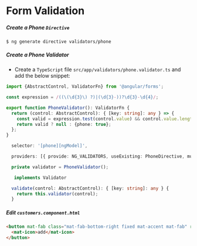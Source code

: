 # Form Validation

##### Create a Phone `Directive`

```
$ ng generate directive validators/phone
```

##### Create a Phone Validator

* Create a `TypeScript` file `src/app/validators/phone.validator.ts` and add the below snippet:

```typescript
import {AbstractControl, ValidatorFn} from '@angular/forms';

const expression = /((\(\d{3}\) ?)|(\d{3}-))?\d{3}-\d{4}/;

export function PhoneValidator(): ValidatorFn {
  return (control: AbstractControl): { [key: string]: any } => {
    const valid = expression.test(control.value) && control.value.length < 14;
    return valid ? null : {phone: true};
  };
}
```


```typescript
  selector: '[phone][ngModel]',
```

```typescript
  providers: [{ provide: NG_VALIDATORS, useExisting: PhoneDirective, multi: true }]
```

```typescript
  private validator = PhoneValidator();
```

```typescript
   implements Validator
```

```typescript
  validate(control: AbstractControl): { [key: string]: any } {
    return this.validator(control);
  }
```




##### Edit `customers.component.html`

```html
<button mat-fab class="mat-fab-bottom-right fixed mat-accent mat-fab" routerLink="/customers/create">
  <mat-icon>add</mat-icon>
</button>
```

